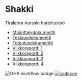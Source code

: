 # Shakki
Tiralabra-kurssin harjoitustyö

- [Määrittelydokumentti](https://github.com/Sam0ni/Shakki/blob/main/dokumentaatio/m%C3%A4%C3%A4rittelydokumentti.md)
- [Testausdokumentti](https://github.com/Sam0ni/Shakki/blob/main/dokumentaatio/testausdokumentti.md)
- [Toteutusdokumentti](https://github.com/Sam0ni/Shakki/blob/main/dokumentaatio/toteutusdokumentti.md)
- [Viikkoraportti 1](https://github.com/Sam0ni/Shakki/blob/main/dokumentaatio/Viikkoraportti_1.md)
- [Viikkoraportti 2](https://github.com/Sam0ni/Shakki/blob/main/dokumentaatio/Viikkoraportti_2.md)
- [Viikkoraportti 3](https://github.com/Sam0ni/Shakki/blob/main/dokumentaatio/Viikkoraportti_3.md)
- [Viikkoraportti 4](https://github.com/Sam0ni/Shakki/blob/main/dokumentaatio/Viikkoraportti_4.md)


![GHA workflow badge](https://github.com/Sam0ni/Shakki/workflows/CI/badge.svg)
[![codecov](https://codecov.io/gh/Sam0ni/Shakki/branch/main/graph/badge.svg?token=8J2MHSTWHR)](https://codecov.io/gh/Sam0ni/ohtuvarasto)
